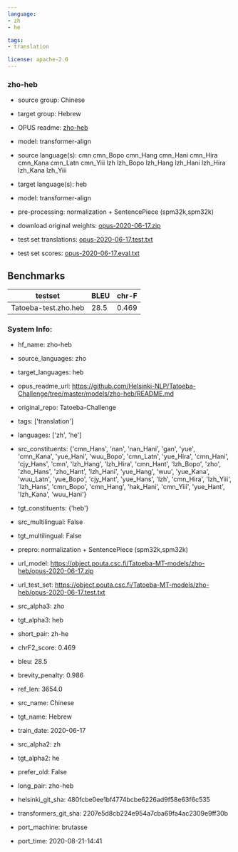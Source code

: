 ```yaml
---
language: 
- zh
- he

tags:
- translation

license: apache-2.0
---
```


### zho-heb

* source group: Chinese 
* target group: Hebrew 
*  OPUS readme: [zho-heb](https://github.com/Helsinki-NLP/Tatoeba-Challenge/tree/master/models/zho-heb/README.md)

*  model: transformer-align
* source language(s): cmn cmn_Bopo cmn_Hang cmn_Hani cmn_Hira cmn_Kana cmn_Latn cmn_Yiii lzh lzh_Bopo lzh_Hang lzh_Hani lzh_Hira lzh_Kana lzh_Yiii
* target language(s): heb
* model: transformer-align
* pre-processing: normalization + SentencePiece (spm32k,spm32k)
* download original weights: [opus-2020-06-17.zip](https://object.pouta.csc.fi/Tatoeba-MT-models/zho-heb/opus-2020-06-17.zip)
* test set translations: [opus-2020-06-17.test.txt](https://object.pouta.csc.fi/Tatoeba-MT-models/zho-heb/opus-2020-06-17.test.txt)
* test set scores: [opus-2020-06-17.eval.txt](https://object.pouta.csc.fi/Tatoeba-MT-models/zho-heb/opus-2020-06-17.eval.txt)

## Benchmarks

| testset               | BLEU  | chr-F |
|-----------------------|-------|-------|
| Tatoeba-test.zho.heb 	| 28.5 	| 0.469 |


### System Info: 
- hf_name: zho-heb

- source_languages: zho

- target_languages: heb

- opus_readme_url: https://github.com/Helsinki-NLP/Tatoeba-Challenge/tree/master/models/zho-heb/README.md

- original_repo: Tatoeba-Challenge

- tags: ['translation']

- languages: ['zh', 'he']

- src_constituents: {'cmn_Hans', 'nan', 'nan_Hani', 'gan', 'yue', 'cmn_Kana', 'yue_Hani', 'wuu_Bopo', 'cmn_Latn', 'yue_Hira', 'cmn_Hani', 'cjy_Hans', 'cmn', 'lzh_Hang', 'lzh_Hira', 'cmn_Hant', 'lzh_Bopo', 'zho', 'zho_Hans', 'zho_Hant', 'lzh_Hani', 'yue_Hang', 'wuu', 'yue_Kana', 'wuu_Latn', 'yue_Bopo', 'cjy_Hant', 'yue_Hans', 'lzh', 'cmn_Hira', 'lzh_Yiii', 'lzh_Hans', 'cmn_Bopo', 'cmn_Hang', 'hak_Hani', 'cmn_Yiii', 'yue_Hant', 'lzh_Kana', 'wuu_Hani'}

- tgt_constituents: {'heb'}

- src_multilingual: False

- tgt_multilingual: False

- prepro:  normalization + SentencePiece (spm32k,spm32k)

- url_model: https://object.pouta.csc.fi/Tatoeba-MT-models/zho-heb/opus-2020-06-17.zip

- url_test_set: https://object.pouta.csc.fi/Tatoeba-MT-models/zho-heb/opus-2020-06-17.test.txt

- src_alpha3: zho

- tgt_alpha3: heb

- short_pair: zh-he

- chrF2_score: 0.469

- bleu: 28.5

- brevity_penalty: 0.986

- ref_len: 3654.0

- src_name: Chinese

- tgt_name: Hebrew

- train_date: 2020-06-17

- src_alpha2: zh

- tgt_alpha2: he

- prefer_old: False

- long_pair: zho-heb

- helsinki_git_sha: 480fcbe0ee1bf4774bcbe6226ad9f58e63f6c535

- transformers_git_sha: 2207e5d8cb224e954a7cba69fa4ac2309e9ff30b

- port_machine: brutasse

- port_time: 2020-08-21-14:41